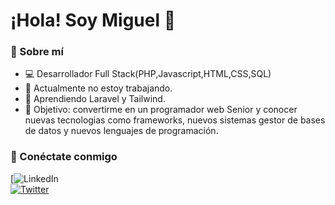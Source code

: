 # ¡Hola! Soy Miguel 👋  

### 🚀 Sobre mí  
- 💻 Desarrollador Full Stack(PHP,Javascript,HTML,CSS,SQL)  
- 🔭 Actualmente no estoy trabajando.  
- 🌱 Aprendiendo Laravel y Tailwind.
- 🎯 Objetivo: convertirme en un programador web Senior y conocer nuevas tecnologias como frameworks, nuevos sistemas gestor de bases de datos y nuevos lenguajes de programación.  

### 🔗 Conéctate conmigo  
[![LinkedIn](https://es.linkedin.com/in/miguel-gutierrez-noguera-092006156?original_referer=https%3A%2F%2Fwww.linkedin.com%2F)  
[![Twitter](https://img.shields.io/badge/Twitter-Profile-blue?style=flat&logo=twitter)](https://twitter.com/tuusuario)  
